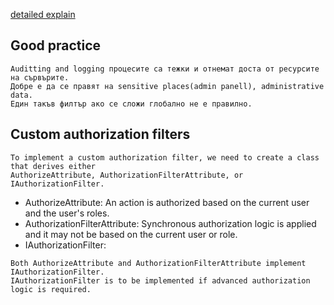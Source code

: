 [detailed explain](https://jakeydocs.readthedocs.io/en/latest/mvc/controllers/filters.html)

## Good practice
```
Auditting and logging процесите са тежки и отнемат доста от ресурсите на сървърите.
Добре е да се правят на sensitive places(admin panell), administrative data.
Един такъв филтър ако се сложи глобално не е правилно.
```

## Custom authorization filters
```
To implement a custom authorization filter, we need to create a class that derives either 
AuthorizeAttribute, AuthorizationFilterAttribute, or IAuthorizationFilter.
```
* AuthorizeAttribute: An action is authorized based on the current user and the user's roles.
* AuthorizationFilterAttribute: Synchronous authorization logic is applied and it may not be based on the current user or role.
* IAuthorizationFilter:
```
Both AuthorizeAttribute and AuthorizationFilterAttribute implement IAuthorizationFilter. 
IAuthorizationFilter is to be implemented if advanced authorization logic is required.
```